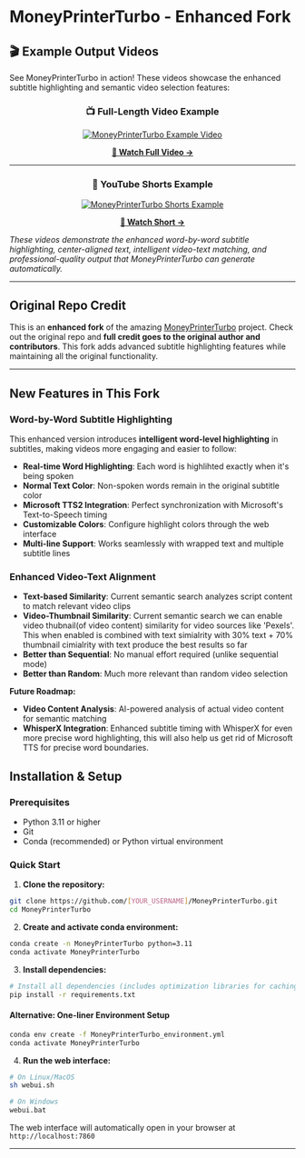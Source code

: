 
<h1 align="left">MoneyPrinterTurbo - Enhanced Fork</h1>



## 🎬 Example Output Videos

See MoneyPrinterTurbo in action! These videos showcase the enhanced subtitle highlighting and semantic video selection features:

<div align="center">

### 📺 Full-Length Video Example
[![MoneyPrinterTurbo Example Video](https://img.youtube.com/vi/yXc07ROgj80/maxresdefault.jpg)](https://www.youtube.com/watch?v=yXc07ROgj80)

**[🎥 Watch Full Video →](https://www.youtube.com/watch?v=yXc07ROgj80)**

---

### 📱 YouTube Shorts Example  
[![MoneyPrinterTurbo Shorts Example](https://img.youtube.com/vi/JBAuXpVHt40/maxresdefault.jpg)](https://www.youtube.com/shorts/JBAuXpVHt40)

**[🎥 Watch Short →](https://www.youtube.com/shorts/JBAuXpVHt40)**

</div>

*These videos demonstrate the enhanced word-by-word subtitle highlighting, center-aligned text, intelligent video-text matching, and professional-quality output that MoneyPrinterTurbo can generate automatically.*

---

## Original Repo Credit

This is an **enhanced fork** of the amazing [MoneyPrinterTurbo](https://github.com/harry0703/MoneyPrinterTurbo) project. Check out the original repo and **full credit goes to the original author and contributors**. This fork adds advanced subtitle highlighting features while maintaining all the original functionality.

---

## New Features in This Fork

### Word-by-Word Subtitle Highlighting

This enhanced version introduces **intelligent word-level highlighting** in subtitles, making videos more engaging and easier to follow:

- **Real-time Word Highlighting**: Each word is highlihted exactly when it's being spoken
- **Normal Text Color**: Non-spoken words remain in the original subtitle color 
- **Microsoft TTS2 Integration**: Perfect synchronization with Microsoft's Text-to-Speech timing
- **Customizable Colors**: Configure highlight colors through the web interface
- **Multi-line Support**: Works seamlessly with wrapped text and multiple subtitle lines

### Enhanced Video-Text Alignment 

- **Text-based Similarity**: Current semantic search analyzes script content to match relevant video clips
- **Video-Thumbnail Similarity**: Current semantic search we can enable video thubnail(of video content) similarity for video sources like 'Pexels'. This when enabled is combined with text simialrity with 30% text + 70% thumbnail cimialrity with text produce the best results so far  
- **Better than Sequential**: No manual effort required (unlike sequential mode)
- **Better than Random**: Much more relevant than random video selection

**Future Roadmap:**
- **Video Content Analysis**: AI-powered analysis of actual video content for semantic matching
- **WhisperX Integration**: Enhanced subtitle timing with WhisperX for even more precise word highlighting, this will also help us get rid of Microsoft TTS for precise word boundaries.

## Installation & Setup

### Prerequisites

- Python 3.11 or higher
- Git
- Conda (recommended) or Python virtual environment

### Quick Start

1. **Clone the repository:**
```bash
git clone https://github.com/[YOUR_USERNAME]/MoneyPrinterTurbo.git
cd MoneyPrinterTurbo
```

2. **Create and activate conda environment:**
```bash
conda create -n MoneyPrinterTurbo python=3.11
conda activate MoneyPrinterTurbo
```

3. **Install dependencies:**
```bash
# Install all dependencies (includes optimization libraries for caching & performance)
pip install -r requirements.txt
```

####   Alternative: One-liner Environment Setup

```bash
conda env create -f MoneyPrinterTurbo_environment.yml 
conda activate MoneyPrinterTurbo
```

4. **Run the web interface:**
```bash
# On Linux/MacOS
sh webui.sh

# On Windows
webui.bat
```

The web interface will automatically open in your browser at `http://localhost:7860`


---

